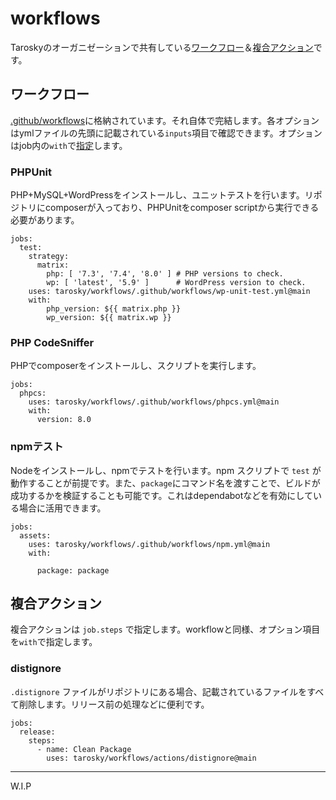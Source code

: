 # workflows

Taroskyのオーガニゼーションで共有している[ワークフロー](https://docs.github.com/ja/actions/using-workflows/reusing-workflows)＆[複合アクション](https://docs.github.com/ja/actions/creating-actions/creating-a-composite-action)です。

## ワークフロー

[.github/workflows](./.github/workflows)に格納されています。それ自体で完結します。各オプションはymlファイルの先頭に記載されている`inputs`項目で確認できます。オプションはjob内の`with`で[指定](https://docs.github.com/ja/actions/using-workflows/workflow-syntax-for-github-actions#jobsjob_idwith)します。

### PHPUnit

PHP+MySQL+WordPressをインストールし、ユニットテストを行います。リポジトリにcomposerが入っており、PHPUnitをcomposer scriptから実行できる必要があります。

```
jobs:
  test:
    strategy:
      matrix:
        php: [ '7.3', '7.4', '8.0' ] # PHP versions to check.
        wp: [ 'latest', '5.9' ]      # WordPress version to check.
    uses: tarosky/workflows/.github/workflows/wp-unit-test.yml@main
    with:
        php_version: ${{ matrix.php }}
        wp_version: ${{ matrix.wp }}
```

### PHP CodeSniffer

PHPでcomposerをインストールし、スクリプトを実行します。

```
jobs:
  phpcs:
    uses: tarosky/workflows/.github/workflows/phpcs.yml@main
    with:
      version: 8.0
```

### npmテスト

Nodeをインストールし、npmでテストを行います。npm スクリプトで `test` が動作することが前提です。また、`package`にコマンド名を渡すことで、ビルドが成功するかを検証することも可能です。これはdependabotなどを有効にしている場合に活用できます。

```
jobs:
  assets:
    uses: tarosky/workflows/.github/workflows/npm.yml@main
    with:
      
      package: package
```

## 複合アクション

複合アクションは `job.steps` で指定します。workflowと同様、オプション項目を`with`で指定します。

### distignore

`.distignore` ファイルがリポジトリにある場合、記載されているファイルをすべて削除します。リリース前の処理などに便利です。

```
jobs:
  release:
    steps:
      - name: Clean Package
        uses: tarosky/workflows/actions/distignore@main
```

-----

W.I.P